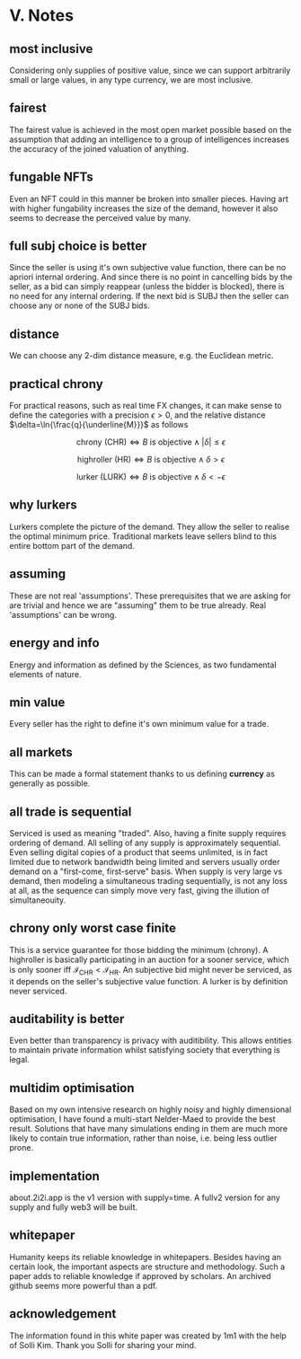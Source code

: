# <b>V.  Notes</b>

## most inclusive
Considering only supplies of positive value, since we can support arbitrarily small or large values, in any type currency, we are most inclusive.

## fairest
The fairest value is achieved in the most open market possible based on the assumption that adding an intelligence to a group of intelligences increases the accuracy of the joined valuation of anything.

## fungable NFTs
Even an NFT could in this manner be broken into smaller pieces. Having art with higher fungability increases the size of the demand, however it also seems to decrease the perceived value by many.

## full subj choice is better
Since the seller is using it's own subjective value function, there can be no apriori internal ordering. And since there is no point in cancelling bids by the seller, as a bid can simply reappear (unless the bidder is blocked), there is no need for any internal ordering. If the next bid is $\text{SUBJ}$ then the seller can choose any or none of the $\text{SUBJ}$ bids.

## distance
We can choose any 2-dim distance measure, e.g. the Euclidean metric.

## practical chrony
For practical reasons, such as real time FX changes, it can make sense to define the categories with a precision $\epsilon>0$, and the relative distance $\delta=\ln{\frac{q}{\underline{M}}}$ as follows

$$\text{chrony (CHR)} \Leftrightarrow B \text{ is objective}\land |\delta| \le \epsilon$$

$$\text{highroller (HR)} \Leftrightarrow B \text{ is objective}\land \delta > \epsilon$$

$$\text{lurker (LURK)} \Leftrightarrow B \text{ is objective}\land \delta < -\epsilon$$

## why lurkers
Lurkers complete the picture of the demand. They allow the seller to realise the optimal minimum price. Traditional markets leave sellers blind to this entire bottom part of the demand.

## assuming
These are not real 'assumptions'. These prerequisites that we are asking for are trivial and hence we are "assuming" them to be true already. Real 'assumptions' can be wrong.

## energy and info
Energy and information as defined by the Sciences, as two fundamental elements of nature.

## min value
Every seller has the right to define it's own minimum value for a trade.

## all markets
This can be made a formal statement thanks to us defining **currency** as generally as possible.

## all trade is sequential
Serviced is used as meaning "traded". Also,
having a finite supply requires ordering of demand. All selling of any supply is approximately sequential. Even selling digital copies of a product that seems unlimited, is in fact limited due to network bandwidth being limited and servers usually order demand on a "first-come, first-serve" basis. When supply is very large vs demand, then modeling a simultaneous trading sequentially, is not any loss at all, as the sequence can simply move very fast, giving the illution of simultaneouity.

## chrony only worst case finite
This is a service guarantee for those bidding the minimum (chrony). A highroller is basically participating in an auction for a sooner service, which is only sooner iff $\mathcal{I}_\text{CHR} < \mathcal{I}_\text{HR}$. An subjective bid might never be serviced, as it depends on the seller's subjective value function. A lurker is by definition never serviced.

## auditability is better
Even better than transparency is privacy with auditibility. This allows entities to maintain private information whilst satisfying society that everything is legal.

## multidim optimisation
Based on my own intensive research on highly noisy and highly dimensional optimisation, I have found a multi-start Nelder-Maed to provide the best result. Solutions that have many simulations ending in them are much more likely to contain true information, rather than noise, i.e. being less outlier prone.

## implementation
about.2i2i.app is the v1 version with supply=time. A fullv2 version for any supply and fully web3 will be built.

## whitepaper
Humanity keeps its reliable knowledge in whitepapers. Besides having an certain look, the important aspects are structure and methodology. Such a paper adds to reliable knowledge if approved by scholars. An archived github seems more powerful than a pdf.

## acknowledgement
The information found in this white paper was created by 1m1 with the help of Solli Kim. Thank you Solli for sharing your mind.